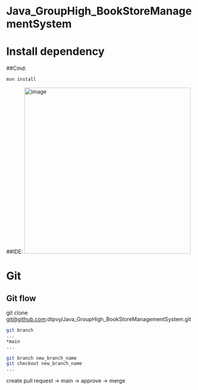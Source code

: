 # Java_GroupHigh_BookStoreManagementSystem

# Install dependency

##Cmd:
```bash
mvn install
```

##IDE:
<img width="440" alt="image" src="https://user-images.githubusercontent.com/35063381/201993938-cf7758f3-8d3c-4360-827e-b45ccd734c07.png">

# Git

## Git flow

git clone git@github.com:dtpvy/Java_GroupHigh_BookStoreManagementSystem.git

```bash
git branch
...
*main
...
```
```bash
git branch new_branch_name
git checkout new_branch_name
...
```
create pull request -> main -> approve -> merge




